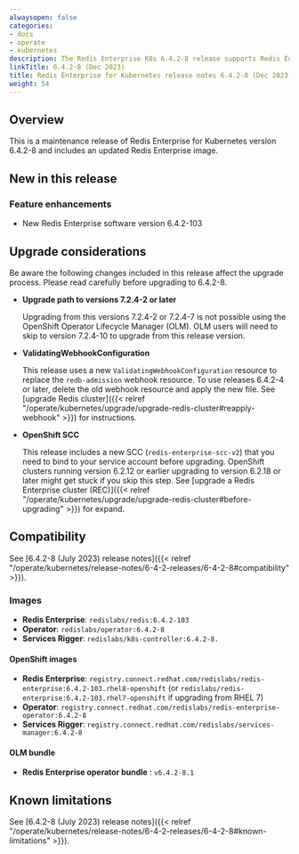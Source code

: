 ```yaml
---
alwaysopen: false
categories:
- docs
- operate
- kubernetes
description: The Redis Enterprise K8s 6.4.2-8 release supports Redis Enterprise Software 6.4.2 and contains new features and feature improvements.
linkTitle: 6.4.2-8 (Dec 2023)
title: Redis Enterprise for Kubernetes release notes 6.4.2-8 (Dec 2023)
weight: 54
---
```


## Overview

This is a maintenance release of Redis Enterprise for Kubernetes version 6.4.2-8 and includes an updated Redis Enterprise image.

## New in this release

### Feature enhancements

* New Redis Enterprise software version 6.4.2-103

## Upgrade considerations

Be aware the following changes included in this release affect the upgrade process. Please read carefully before upgrading to 6.4.2-8.

* **Upgrade path to versions 7.2.4-2 or later**

  Upgrading from this versions 7.2.4-2 or 7.2.4-7 is not possible using the OpenShift Operator Lifecycle Manager (OLM). OLM users will need to skip to version 7.2.4-10 to upgrade from this release version.

* **ValidatingWebhookConfiguration**

  This release uses a new `ValidatingWebhookConfiguration` resource to replace the `redb-admission` webhook resource. To use releases 6.4.2-4 or later, delete the old webhook resource and apply the new file. See [upgrade Redis cluster]({{< relref "/operate/kubernetes/upgrade/upgrade-redis-cluster#reapply-webhook" >}}) for instructions.

* **OpenShift SCC**

  This release includes a new SCC (`redis-enterprise-scc-v2`) that you need to bind to your service account before upgrading. OpenShift clusters running version 6.2.12 or earlier upgrading to version 6.2.18 or later might get stuck if you skip this step. See [upgrade a Redis Enterprise cluster (REC)]({{< relref "/operate/kubernetes/upgrade/upgrade-redis-cluster#before-upgrading" >}}) for expand.

## Compatibility

See [6.4.2-8 (July 2023) release notes]({{< relref "/operate/kubernetes/release-notes/6-4-2-releases/6-4-2-8#compatibility" >}}).

### Images

* **Redis Enterprise**: `redislabs/redis:6.4.2-103`
* **Operator**: `redislabs/operator:6.4.2-8`
* **Services Rigger**: `redislabs/k8s-controller:6.4.2-8.`

#### OpenShift images

* **Redis Enterprise**: `registry.connect.redhat.com/redislabs/redis-enterprise:6.4.2-103.rhel8-openshift`
    (or `redislabs/redis-enterprise:6.4.2-103.rhel7-openshift` if upgrading from RHEL 7)
* **Operator**: `registry.connect.redhat.com/redislabs/redis-enterprise-operator:6.4.2-8`
* **Services Rigger**: `registry.connect.redhat.com/redislabs/services-manager:6.4.2-8`

#### OLM bundle

* **Redis Enterprise operator bundle** : `v6.4.2-8.1`

## Known limitations

See [6.4.2-8 (July 2023) release notes]({{< relref "/operate/kubernetes/release-notes/6-4-2-releases/6-4-2-8#known-limitations" >}}). 